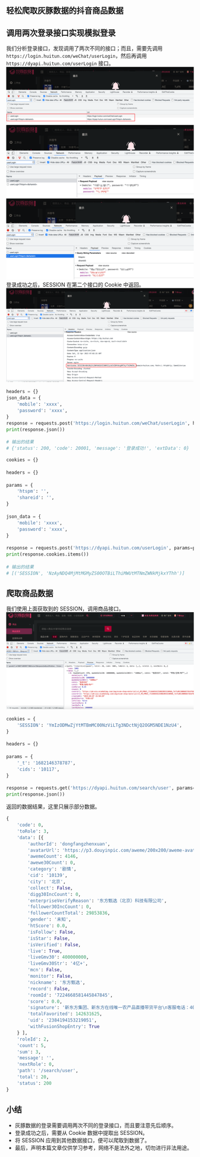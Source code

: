 ## 轻松爬取灰豚数据的抖音商品数据

## 调用两次登录接口实现模拟登录

我们分析登录接口，发现调用了两次不同的接口；而且，需要先调用 `https://login.huitun.com/weChat/userLogin`，然后再调用 `https://dyapi.huitun.com/userLogin` 接口。
![img.png](./images/img.png)
![img_1.png](./images/img_1.png)
![img_2.png](./images/img_2.png)
登录成功之后，SESSION 在第二个接口的 Cookie 中返回。
![img_3.png](./images/img_3.png)

```python
headers = {}
json_data = {
    'mobile': 'xxxx',
    'password': 'xxxx',
}
response = requests.post('https://login.huitun.com/weChat/userLogin', headers=headers, json=json_data)
print(response.json())

# 输出的结果
# {'status': 200, 'code': 20001, 'message': '登录成功!', 'extData': 0}
```

```python
cookies = {}

headers = {}

params = {
    'htspm': '',
    'shareid': '',
}

json_data = {
    'mobile': 'xxxx',
    'password': 'xxxx',
}

response = requests.post('https://dyapi.huitun.com/userLogin', params=params, cookies=cookies, headers=headers, json=json_data)
print(response.cookies.items())

# 输出的结果
# [('SESSION', 'NzAyNDQ4MjMtMGMyZS00OTBiLThiMWUtMTNmZWNkMjkxYThh')]
```

## 爬取商品数据

我们使用上面获取到的 SESSION，调用商品接口。
![img_4.png](./images/img_4.png)

```python
cookies = {
    'SESSION': 'YmIzODMwZjYtMTBmMC00NzViLTg3NDctNjQ2OGM5NDE1NzU4',
}

headers = {}

params = {
    '_t': '1682146378787',
    'cids': '10117',
}

response = requests.get('https://dyapi.huitun.com/search/user', params=params, cookies=cookies, headers=headers)
print(response.json())
```

返回的数据结果，这里只展示部分数据。
```python
{
	'code': 0,
	'toRole': 3,
	'data': [{
		'authorId': 'dongfangzhenxuan',
		'avatarUrl': 'https://p3.douyinpic.com/aweme/200x200/aweme-avatar/tos-cn-avt-0015_34583dc5dc55d5983f8a57fafcbceb6d.jpeg',
		'awemeCount': 4146,
		'awewe30Count': 0,
		'category': '剧情',
		'cid': '10139',
		'city': '北京',
		'collect': False,
		'digg30IncCount': 0,
		'enterpriseVerifyReason': '东方甄选（北京）科技有限公司',
		'follower30IncCount': 0,
		'followerCountTotal': 29853836,
		'gender': '未知',
		'htScore': 0.0,
		'isFollow': False,
		'isStar': False,
		'isVerified': False,
		'live': True,
		'liveGmv30': 400000000,
		'liveGmv30Str': '4亿+',
		'mcn': False,
		'monitor': False,
		'nickname': '东方甄选',
		'record': False,
		'roomId': '7224668581445847845',
		'score': 0.0,
		'signature': '新东方集团、新东方在线唯一农产品直播带货平台\n客服电话：400-068-6666',
		'totalFavorited': 142631625,
		'uid': '2384194153219051',
		'withFusionShopEntry': True
	} ],
	'roleId': 2,
	'count': 5,
	'sum': 3,
	'message': '',
	'nextRole': 0,
	'path': '/search/user',
	'total': 20,
	'status': 200
}
```

## 小结
- 灰豚数据的登录需要调用两次不同的登录接口，而且要注意先后顺序。
- 登录成功之后，需要从 Cookie 数据中提取出 SESSION。
- 将 SESSION 应用到其他数据接口，便可以爬取到数据了。
- 最后，声明本篇文章仅供学习参考，网络不是法外之地，切勿进行非法用途。
